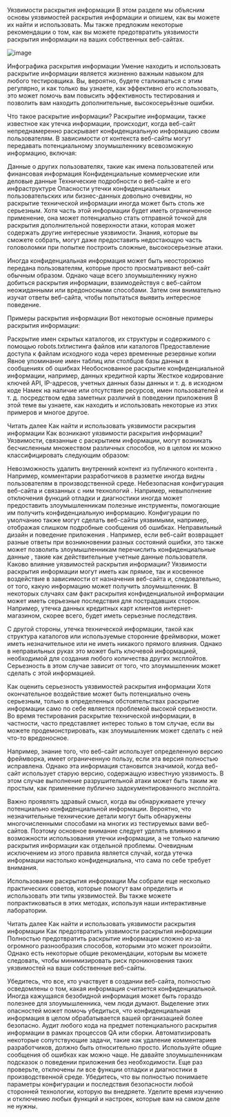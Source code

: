 Уязвимости раскрытия информации
В этом разделе мы объясним основы уязвимостей раскрытия информации и опишем, как вы можете их найти и использовать. Мы также предложим некоторые рекомендации о том, как вы можете предотвратить уязвимости раскрытия информации на ваших собственных веб-сайтах.

![image](https://github.com/user-attachments/assets/d60065b4-dfbf-4288-87e1-978cb059a6bb)

Инфографика раскрытия информации
Умение находить и использовать раскрытие информации является жизненно важным навыком для любого тестировщика. Вы, вероятно, будете сталкиваться с этим регулярно, и как только вы узнаете, как эффективно его использовать, это может помочь вам повысить эффективность тестирования и позволить вам находить дополнительные, высокосерьёзные ошибки.

Что такое раскрытие информации?
Раскрытие информации, также известное как утечка информации, происходит, когда веб-сайт непреднамеренно раскрывает конфиденциальную информацию своим пользователям. В зависимости от контекста веб-сайты могут передавать потенциальному злоумышленнику всевозможную информацию, включая:

Данные о других пользователях, такие как имена пользователей или финансовая информация
Конфиденциальные коммерческие или деловые данные
Технические подробности о веб-сайте и его инфраструктуре
Опасности утечки конфиденциальных пользовательских или бизнес-данных довольно очевидны, но раскрытие технической информации иногда может быть столь же серьезным. Хотя часть этой информации будет иметь ограниченное применение, она может потенциально стать отправной точкой для раскрытия дополнительной поверхности атаки, которая может содержать другие интересные уязвимости. Знания, которые вы сможете собрать, могут даже предоставить недостающую часть головоломки при попытке построить сложные, высокосерьезные атаки.

Иногда конфиденциальная информация может быть неосторожно передана пользователям, которые просто просматривают веб-сайт обычным образом. Однако чаще всего злоумышленнику нужно добиться раскрытия информации, взаимодействуя с веб-сайтом неожиданными или вредоносными способами. Затем они внимательно изучат ответы веб-сайта, чтобы попытаться выявить интересное поведение.

Примеры раскрытия информации
Вот некоторые основные примеры раскрытия информации:

Раскрытие имен скрытых каталогов, их структуры и содержимого с помощью robots.txtлистинга файлов или каталогов
Предоставление доступа к файлам исходного кода через временные резервные копии
Явное упоминание имен таблиц или столбцов базы данных в сообщениях об ошибках
Необоснованное раскрытие конфиденциальной информации, например, данных кредитной карты
Жесткое кодирование ключей API, IP-адресов, учетных данных базы данных и т. д. в исходном коде
Намек на наличие или отсутствие ресурсов, имен пользователей и т. д. посредством едва заметных различий в поведении приложения
В этой теме вы узнаете, как находить и использовать некоторые из этих примеров и многое другое.

Читать далее
Как найти и использовать уязвимости раскрытия информации
Как возникают уязвимости раскрытия информации?
Уязвимости, связанные с раскрытием информации, могут возникать бесчисленным множеством различных способов, но в целом их можно классифицировать следующим образом:

Невозможность удалить внутренний контент из публичного контента . Например, комментарии разработчиков в разметке иногда видны пользователям в производственной среде.
Небезопасная конфигурация веб-сайта и связанных с ним технологий . Например, невыполнение отключения функций отладки и диагностики иногда может предоставить злоумышленникам полезные инструменты, помогающие им получить конфиденциальную информацию. Конфигурации по умолчанию также могут сделать веб-сайты уязвимыми, например, отображая слишком подробные сообщения об ошибках.
Неправильный дизайн и поведение приложения . Например, если веб-сайт возвращает разные ответы при возникновении разных состояний ошибки, это также может позволить злоумышленникам перечислить конфиденциальные данные , такие как действительные учетные данные пользователя.
Каково влияние уязвимостей раскрытия информации?
Уязвимости раскрытия информации могут иметь как прямое, так и косвенное воздействие в зависимости от назначения веб-сайта и, следовательно, от того, какую информацию может получить злоумышленник. В некоторых случаях сам факт раскрытия конфиденциальной информации может иметь серьезные последствия для пострадавших сторон. Например, утечка данных кредитных карт клиентов интернет-магазином, скорее всего, будет иметь серьезные последствия.

С другой стороны, утечка технической информации, такой как структура каталогов или используемые сторонние фреймворки, может иметь незначительное или не иметь никакого прямого влияния. Однако в неправильных руках это может быть ключевой информацией, необходимой для создания любого количества других эксплойтов. Серьезность в этом случае зависит от того, что злоумышленник может сделать с этой информацией.

Как оценить серьезность уязвимостей раскрытия информации
Хотя окончательное воздействие может быть потенциально очень серьезным, только в определенных обстоятельствах раскрытие информации само по себе является проблемой высокой серьезности. Во время тестирования раскрытие технической информации, в частности, часто представляет интерес только в том случае, если вы можете продемонстрировать, как злоумышленник может сделать с ней что-то вредоносное.

Например, знание того, что веб-сайт использует определенную версию фреймворка, имеет ограниченную пользу, если эта версия полностью исправлена. Однако эта информация становится значимой, когда веб-сайт использует старую версию, содержащую известную уязвимость. В этом случае выполнение разрушительной атаки может быть таким же простым, как применение публично задокументированного эксплойта.

Важно проявлять здравый смысл, когда вы обнаруживаете утечку потенциально конфиденциальной информации. Вероятно, что незначительные технические детали могут быть обнаружены многочисленными способами на многих из тестируемых вами веб-сайтов. Поэтому основное внимание следует уделять влиянию и возможности использования утечки информации, а не только наличию раскрытия информации как отдельной проблемы. Очевидным исключением из этого правила является случай, когда утечка информации настолько конфиденциальна, что сама по себе требует внимания.

Использование раскрытия информации
Мы собрали еще несколько практических советов, которые помогут вам определить и использовать эти типы уязвимостей. Вы также можете попрактиковаться в этих методах, используя наши интерактивные лаборатории.

Читать далее
Как найти и использовать уязвимости раскрытия информации
Как предотвратить уязвимости раскрытия информации
Полностью предотвратить раскрытие информации сложно из-за огромного разнообразия способов, которыми это может произойти. Однако есть некоторые общие рекомендации, которым вы можете следовать, чтобы минимизировать риск проникновения таких уязвимостей на ваши собственные веб-сайты.

Убедитесь, что все, кто участвует в создании веб-сайта, полностью осведомлены о том, какая информация считается конфиденциальной. Иногда кажущаяся безобидной информация может быть гораздо полезнее для злоумышленника, чем люди думают. Выделение этих опасностей может помочь убедиться, что конфиденциальная информация в целом обрабатывается вашей организацией более безопасно.
Аудит любого кода на предмет потенциального раскрытия информации в рамках процессов QA или сборки. Автоматизировать некоторые сопутствующие задачи, такие как удаление комментариев разработчиков, должно быть относительно просто.
Используйте общие сообщения об ошибках как можно чаще. Не давайте злоумышленникам подсказок о поведении приложения без необходимости.
Еще раз проверьте, отключены ли все функции отладки и диагностики в производственной среде.
Убедитесь, что вы полностью понимаете параметры конфигурации и последствия безопасности любой сторонней технологии, которую вы внедряете. Уделите время изучению и отключению любых функций и настроек, которые вам на самом деле не нужны.
